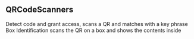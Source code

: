 ## QRCodeScanners
Detect code and grant access, scans a QR and matches with a key phrase
Box Identification scans the QR on a box and shows the contents inside
